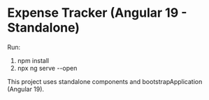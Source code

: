 # Expense Tracker (Angular 19 - Standalone)

Run:
1. npm install
2. npx ng serve --open

This project uses standalone components and bootstrapApplication (Angular 19).
